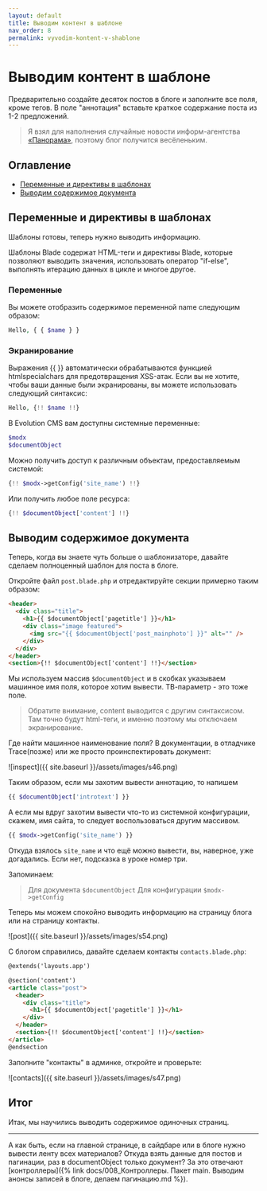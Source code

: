 ```yaml
---
layout: default
title: Выводим контент в шаблоне
nav_order: 8
permalink: vyvodim-kontent-v-shablone
---
```


# Выводим контент в шаблоне

Предварительно создайте десяток постов в блоге и заполните все поля, кроме тегов. В поле "аннотация" вставьте краткое содержание поста из 1-2 предложений.

> Я взял для наполнения случайные новости информ-агентства [«Панорама»](https://panorama.pub/), поэтому блог получится весёленьким.

## Оглавление

- [Переменные и директивы в шаблонах](#part1)
- [Выводим содержимое документа](#part2)

## Переменные и директивы в шаблонах <a name="part1"></a>

Шаблоны готовы, теперь нужно выводить информацию.

Шаблоны Blade содержат HTML-теги и директивы Blade, которые позволяют выводить значения, использовать оператор "if-else", выполнять итерацию данных в цикле и многое другое.

### Переменные

Вы можете отобразить содержимое переменной name следующим образом:

```php
Hello, { { $name } }
```

### Экранирование

Выражения {{ }} автоматически обрабатываются функцией htmlspecialchars для предотвращения XSS-атак. Если вы не хотите, чтобы ваши данные были экранированы, вы можете использовать следующий синтаксис:

```php
Hello, {!! $name !!}
```

В Evolution CMS вам доступны системные переменные:

```php
$modx
$documentObject
```

Можно получить доступ к различным объектам, предоставляемым системой:

```php
{!! $modx->getConfig('site_name') !!}
```

Или получить любое поле ресурса:

```php
{!! $documentObject['content'] !!}
```

## Выводим содержимое документа <a name="part2"></a>

Теперь, когда вы знаете чуть больше о шаблонизаторе, давайте сделаем полноценный шаблон для поста в блоге.

Откройте файл `post.blade.php` и отредактируйте секции примерно таким образом:

```html
<header>
  <div class="title">
    <h1>{{ $documentObject['pagetitle'] }}</h1>
    <div class="image featured">
      <img src="{{ $documentObject['post_mainphoto'] }}" alt="" />
    </div>
  </div>
</header>
<section>{!! $documentObject['content'] !!}</section>
```

Мы используем массив `$documentObject` и в скобках указываем машинное имя поля, которое хотим вывести. ТВ-параметр - это тоже поле.

> Обратите внимание, content выводится с другим синтаксисом. Там точно будут html-теги, и именно поэтому мы отключаем экранирование.

Где найти машинное наименование поля? В документации, в отладчике Trace(позже) или же просто проинспектировать документ:

![inspect]({{ site.baseurl }}/assets/images/s46.png)

Таким образом, если мы захотим вывести аннотацию, то напишем

```php
{{ $documentObject['introtext'] }}
```

А если мы вдруг захотим вывести что-то из системной конфигурации, скажем, имя сайта, то следует воспользоваться другим массивом.

```php
{{ $modx->getConfig('site_name') }}
```

Откуда взялось `site_name` и что ещё можно вывести, вы, наверное, уже догадались. Если нет, подсказка в уроке номер три.

Запоминаем:

> Для документа `$documentObject`
> Для конфигурации `$modx->getConfig`

Теперь мы можем спокойно выводить информацию на страницу блога или на страницу контакты.

![post]({{ site.baseurl }}/assets/images/s54.png)

С блогом справились, давайте сделаем контакты `contacts.blade.php`:

<!-- prettier-ignore -->
```html
@extends('layouts.app')

@section('content')
<article class="post">
  <header>
    <div class="title">
      <h1>{{ $documentObject['pagetitle'] }}</h1>
    </div>
  </header>
  <section>{!! $documentObject['content'] !!}</section>
</article>
@endsection
```

Заполните "контакты" в админке, откройте и проверьте:

![contacts]({{ site.baseurl }}/assets/images/s47.png)

## Итог

Итак, мы научились выводить содержимое одиночных страниц.

---

А как быть, если на главной странице, в сайдбаре или в блоге нужно вывести ленту всех материалов? Откуда взять данные для постов и пагинации, раз в documentObject только документ?
За это отвечают [контроллеры]({% link docs/008_Контроллеры. Пакет main. Выводим анонсы записей в блоге, делаем пагинацию.md %}).
